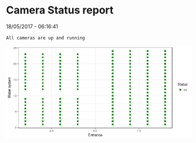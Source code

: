 Camera Status report
================
18/05/2017 - 06:16:41

    All cameras are up and running

![](camreport_files/figure-markdown_github/unnamed-chunk-2-1.png)
